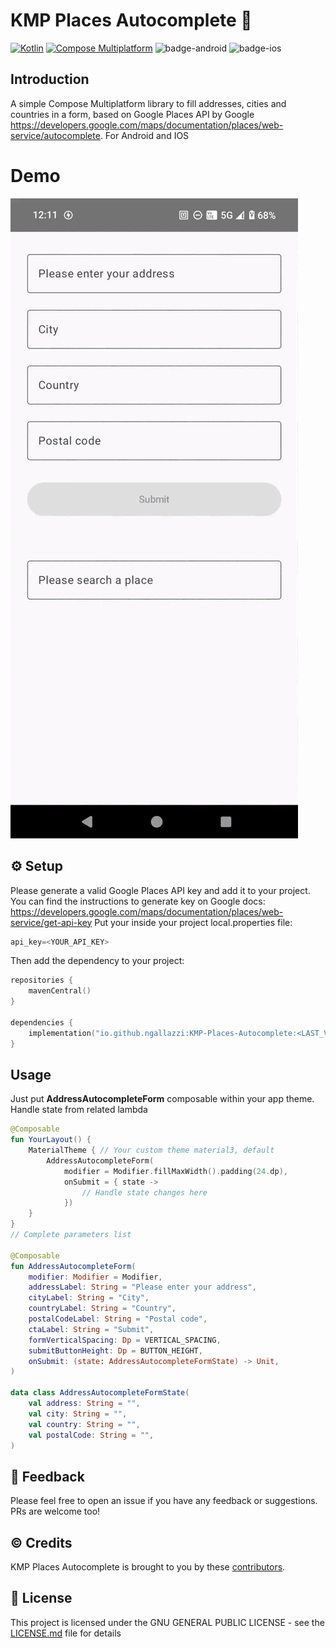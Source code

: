 # KMP Places Autocomplete 📌
[![Kotlin](https://img.shields.io/badge/kotlin-v2.0.20-blue.svg?logo=kotlin)](http://kotlinlang.org)
[![Compose Multiplatform](https://img.shields.io/badge/Compose%20Multiplatform-v1.7.1-blue)](https://github.com/JetBrains/compose-multiplatform)
![badge-android](http://img.shields.io/badge/platform-android-6EDB8D.svg?style=flat)
![badge-ios](http://img.shields.io/badge/platform-ios-CDCDCD.svg?style=flat)

## Introduction
A simple Compose Multiplatform library to fill addresses, cities and countries in a form, based on Google
Places API by
Google https://developers.google.com/maps/documentation/places/web-service/autocomplete.
For Android and IOS

# Demo

![App Demo](screenshots/app_demo.gif)

## ⚙️ Setup
Please generate a valid Google Places API key and add it to your project. You can find the instructions to generate key on Google docs: https://developers.google.com/maps/documentation/places/web-service/get-api-key
Put your inside your project local.properties file:
```kotlin 
api_key=<YOUR_API_KEY>
```
Then add the dependency to your project:

```kotlin
repositories {
    mavenCentral()
}

dependencies {
    implementation("io.github.ngallazzi:KMP-Places-Autocomplete:<LAST_VERSION>")
}
```

## Usage
Just put **AddressAutocompleteForm** composable within your app theme. Handle state from related lambda

```kotlin
@Composable
fun YourLayout() {
    MaterialTheme { // Your custom theme material3, default
        AddressAutocompleteForm(
            modifier = Modifier.fillMaxWidth().padding(24.dp),
            onSubmit = { state ->
                // Handle state changes here
            })
    }
}
// Complete parameters list

@Composable
fun AddressAutocompleteForm(
    modifier: Modifier = Modifier,
    addressLabel: String = "Please enter your address",
    cityLabel: String = "City",
    countryLabel: String = "Country",
    postalCodeLabel: String = "Postal code",
    ctaLabel: String = "Submit",
    formVerticalSpacing: Dp = VERTICAL_SPACING,
    submitButtonHeight: Dp = BUTTON_HEIGHT,
    onSubmit: (state: AddressAutocompleteFormState) -> Unit,
)

data class AddressAutocompleteFormState(
    val address: String = "",
    val city: String = "",
    val country: String = "",
    val postalCode: String = "",
)

```
## 💬 Feedback
Please feel free to open an issue if you have any feedback or suggestions. PRs are welcome too!

## ©️ Credits

KMP Places Autocomplete is brought to you by
these [contributors](https://github.com/ngallazzi/KMP-Places-Autocomplete/graphs/contributors).

## 📜 License

This project is licensed under the GNU GENERAL PUBLIC LICENSE - see
the [LICENSE.md](https://github.com/ngallazzi/KMP-Places-Autocomplete/blob/main/LICENSE) file for details
